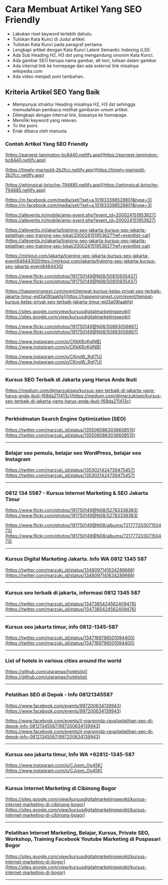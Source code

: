 # Cara Membuat Artikel Yang SEO Friendly

- Lakukan riset keyword terlebih dahulu.
- Tuliskan Kata Kunci di Judul artikel.
- Tuliskan Kata Kunci pada paragraf pertama.
- Lengkapi artikel dengan Kata Kunci Latent Semantic Indexing (LSI).
- Ada Sub Heading H2, H3 dst yang mengandung sinonim Kata Kunci.
- Ada gambar SEO berupa nama gambar, alt text, tulisan dalam gambar.
- Ada internal link ke homepage dan ada external link misalnya wikipedia.com
- Ada video menjadi poin tambahan.

## Kriteria Artikel SEO Yang Baik

- Mempunyai struktur Heading misalnya H2, H3 dst sehingga memudahkan pembaca melihat gambaran umum artikel.
- Dilengkapi dengan internal link, biasanya ke homepage.
- Memiliki keyword yang relevan.
- To the point.
- Enak dibaca oleh manusia.

### Contoh Artikel Yang SEO Friendly

[https://earnest-lamington-bc8440.netlify.app](https://earnest-lamington-bc8440.netlify.app)

[https://timely-marigold-2b2fcc.netlify.app](https://timely-marigold-2b2fcc.netlify.app)

[https://whimsical-brioche-794885.netlify.app](https://whimsical-brioche-794885.netlify.app)

[https://m.facebook.com/media/set/?set=a.101933398528801&type=3](https://m.facebook.com/media/set/?set=a.101933398528801&type=3)

[https://allevents.in/mobile/amp-event.php?event_id=200024151953627](https://allevents.in/mobile/amp-event.php?event_id=200024151953627)

[https://allevents.in/jakarta/training-seo-jakarta-kursus-seo-jakarta-pelatihan-seo-training-seo-lokal/200024151953627?ref=eventlist-cat](https://allevents.in/jakarta/training-seo-jakarta-kursus-seo-jakarta-pelatihan-seo-training-seo-lokal/200024151953627?ref=eventlist-cat)

[https://mirkout.com/jakarta/training-seo-jakarta-kursus-seo-jakarta-event8484430](https://mirkout.com/jakarta/training-seo-jakarta-kursus-seo-jakarta-event8484430)

[https://www.flickr.com/photos/191750149@N08/50810935437](https://www.flickr.com/photos/191750149@N08/50810935437)

[https://happeningnext.com/event/tempat-kursus-kelas-privat-seo-terbaik-jakarta-timur-eid3a09taakfg](https://happeningnext.com/event/tempat-kursus-kelas-privat-seo-terbaik-jakarta-timur-eid3a09taakfg)

[https://sites.google.com/view/kursusdigitalmarketingseojkt](https://sites.google.com/view/kursusdigitalmarketingseojkt)

[https://www.flickr.com/photos/191750149@N08/50893056867](https://www.flickr.com/photos/191750149@N08/50893056867)

[https://www.instagram.com/p/CKkK6cKgINB](https://www.instagram.com/p/CKkK6cKgINB)

[https://www.instagram.com/p/CKnoW_Rgf7U](https://www.instagram.com/p/CKnoW_Rgf7U)

<hr/>

### Kursus SEO Terbaik di Jakarta yang Harus Anda Ikuti

[https://medium.com/@marzukiseo/kursus-seo-terbaik-di-jakarta-yang-harus-anda-ikuti-f68da211413c](https://medium.com/@marzukiseo/kursus-seo-terbaik-di-jakarta-yang-harus-anda-ikuti-f68da211413c)

<hr/>

### Perkhidmatan Search Engine Optimization (SEO) 

[https://twitter.com/marzuki_id/status/1355060863036608515](https://twitter.com/marzuki_id/status/1355060863036608515)

<hr/>

### Belajar seo pemula, belajar seo WordPress, belajar seo Instagram 

[https://twitter.com/marzuki_id/status/1353021424739475457](https://twitter.com/marzuki_id/status/1353021424739475457)

<hr/>

### 0812 134 5587 - Kursus Internet Marketing & SEO Jakarta Timur

[https://www.flickr.com/photos/191750149@N08/52783338383](https://www.flickr.com/photos/191750149@N08/52783338383)

[https://www.flickr.com/photos/191750149@N08/albums/72177720307150473](https://www.flickr.com/photos/191750149@N08/albums/72177720307150473)

<hr/>

### Kursus Digital Marketing Jakarta. Info WA 0812 1345 587 

[https://twitter.com/marzuki_id/status/1348097141634289666](https://twitter.com/marzuki_id/status/1348097141634289666)

<hr/>

### Kursus seo terbaik di jakarta, informasi 0812 1345 587 

[https://twitter.com/marzuki_id/status/1347385424562409476](https://twitter.com/marzuki_id/status/1347385424562409476)

<hr/>

### Kursus seo jakarta timur, info 0812-1345-587 

[https://twitter.com/marzuki_id/status/1347169796501094400](https://twitter.com/marzuki_id/status/1347169796501094400)

<hr/>

### List of hotels in various cities around the world 

[https://github.com/utaramas/hotelslist](https://github.com/utaramas/hotelslist)

<hr/>

### Pelatihan SEO di Depok - Info 08121345587

[https://www.facebook.com/events/997200634139943](https://www.facebook.com/events/997200634139943)

[https://www.facebook.com/events/jl-margonda-raya/pelatihan-seo-di-depok-info-08121345587/997200634139943](https://www.facebook.com/events/jl-margonda-raya/pelatihan-seo-di-depok-info-08121345587/997200634139943)

<hr/>

### Kursus seo jakarta timur, Info WA +62812-1345-587

[https://www.instagram.com/p/CJvpm_Og45K](https://www.instagram.com/p/CJvpm_Og45K)

<hr/>

### Kursus Internet Marketing di Cibinong Bogor

[https://sites.google.com/view/kursusdigitalmarketingseojkt/kursus-internet-marketing-di-cibinong-bogor](https://sites.google.com/view/kursusdigitalmarketingseojkt/kursus-internet-marketing-di-cibinong-bogor)

<hr/>

### Pelatihan Internet Marketing, Belajar, Kursus, Private SEO, Workshop, Training Facebook Youtube Marketing di Puspasari Bogor

[https://sites.google.com/view/kursusdigitalmarketingseojkt/kursus-internet-marketing-di-bogor](https://sites.google.com/view/kursusdigitalmarketingseojkt/kursus-internet-marketing-di-bogor)

<hr/>
